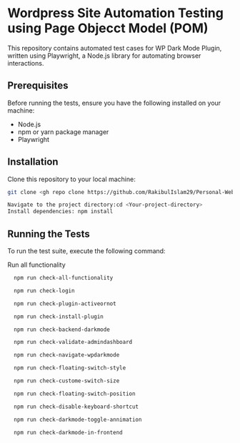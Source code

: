 
# Wordpress Site Automation Testing using Page Objecct Model (POM)

This repository contains automated test cases for WP Dark Mode Plugin, written using Playwright, a Node.js library for automating browser interactions.


## Prerequisites

Before running the tests, ensure you have the following installed on your machine:

 - Node.js
 - npm or yarn package manager
 - Playwright


## Installation

Clone this repository to your local machine:
```bash
git clone <gh repo clone https://github.com/RakibulIslam29/Personal-Website-Automation-Testing.git>

Navigate to the project directory:cd <Your-project-directory>
Install dependencies: npm install
```
    
## Running the Tests

To run the test suite, execute the following command:

Run all functionality
```bash
  npm run check-all-functionality
```


```bash
  npm run check-login
```


```bash
  npm run check-plugin-activeornot
```

```bash
  npm run check-install-plugin
```

```bash
  npm run check-backend-darkmode
```
```bash
  npm run check-validate-admindashboard
```
```bash
  npm run check-navigate-wpdarkmode
```
```bash
  npm run check-floating-switch-style
```
```bash
  npm run check-custome-switch-size
```
```bash
  npm run check-floating-switch-position
```
```bash
  npm run check-disable-keyboard-shortcut
```
```bash
  npm run check-darkmode-toggle-annimation
```
```bash
  npm run check-darkmode-in-frontend
```
